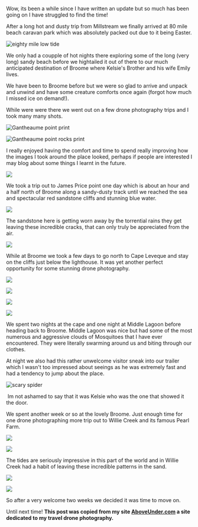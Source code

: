 Wow, its been a while since I have written an update but so much has been going on I have struggled to find the time!

After a long hot and dusty trip from Millstream we finally arrived at 80 mile beach caravan park which was absolutely packed out due to it being Easter.

![eighty mile low tide](/posts/camping-oz-2017-west-kimberly/Eighty_Mile_Low_Tide_1024x1024.jpg?v=1494402749)

We only had a coupple of hot nights there exploring some of the long (very long) sandy beach before we hightailed it out of there to our much anticipated destination of Broome where Kelsie's Brother and his wife Emily lives.

We have been to Broome before but we were so glad to arrive and unpack and unwind and have some creature comforts once again (forgot how much I missed ice on demand!). 

While were were there we went out on a few drone photography trips and I took many many shots.

![Gantheaume point print](/posts/camping-oz-2017-west-kimberly/Gantheaume_Point_1024x1024.jpg?v=1494403114)

![Gantheaume point rocks print](/posts/camping-oz-2017-west-kimberly/Gantheaume_Point_Rocks_1024x1024.jpg?v=1493381716)

I really enjoyed having the comfort and time to spend really improving how the images I took around the place looked, perhaps if people are interested I may blog about some things I learnt in the future.

![](/posts/camping-oz-2017-west-kimberly/Gantheaume_Point_Dark_Side_1024x1024.jpg?v=1493380205)

We took a trip out to James Price point one day which is about an hour and a half north of Broome along a sandy-dusty track until we reached the sea and spectacular red sandstone cliffs and stunning blue water.

![](/posts/camping-oz-2017-west-kimberly/James_Price_Point_Fire_Wave_-_Vertical_1024x1024.jpg?v=1493381241)

The sandstone here is getting worn away by the torrential rains they get leaving these incredible cracks, that can only truly be appreciated from the air.

![](/posts/camping-oz-2017-west-kimberly/James_Price_Point_Crumbles_Away_1024x1024.jpg?v=1493381387)

While at Broome we took a few days to go north to Cape Leveque and stay on the cliffs just below the lighthouse. It was yet another perfect opportunity for some stunning drone photography.

![](/posts/camping-oz-2017-west-kimberly/Cape_Leveque_Diagonol_1024x1024.jpg?v=1493557899)

![](/posts/camping-oz-2017-west-kimberly/Cape_Leveque_at_Sunset_1024x1024.jpg?v=1493558220)

![](/posts/camping-oz-2017-west-kimberly/Cape_Leveque_Lighthouse_1024x1024.jpg?v=1493558368)

![](/posts/camping-oz-2017-west-kimberly/Cape_Leveque_Painted_Rocks_1024x1024.jpg?v=1493558544)

We spent two nights at the cape and one night at Middle Lagoon before heading back to Broome. Middle Lagoon was nice but had some of the most numerous and aggressive clouds of Mosquitoes that I have ever encountered. They were literally swarming around us and biting through our clothes.

At night we also had this rather unwelcome visitor sneak into our trailer which I wasn't too impressed about seeings as he was extremely fast and had a tendency to jump about the place. 

![scary spider](http://cdn.shopify.com/s/files/1/1830/7597/files/IMG_7500_1024x1024.JPG?v=1494405159)

 Im not ashamed to say that it was Kelsie who was the one that showed it the door.

We spent another week or so at the lovely Broome. Just enough time for one drone photographing more trip out to Willie Creek and its famous Pearl Farm.

![](/posts/camping-oz-2017-west-kimberly/Willie_Creek_Pearl_Farm_1024x1024.jpg?v=1494464353)

![](/posts/camping-oz-2017-west-kimberly/Willie_Creek_Standout_1024x1024.jpg?v=1494464540)

The tides are seriously impressive in this part of the world and in Willie Creek had a habit of leaving these incredible patterns in the sand.

![](/posts/camping-oz-2017-west-kimberly/Willie_Creek_Rainbow_1024x1024.jpg?v=1494464617)

![](/posts/camping-oz-2017-west-kimberly/Willie_Creek_Sands_1024x1024.jpg?v=1494464678)

So after a very welcome two weeks we decided it was time to move on.

Until next time!
 **This post was copied from my site [AboveUnder.com](http://aboveunder.azurewebsites.net) a site dedicated to my travel drone photography.**